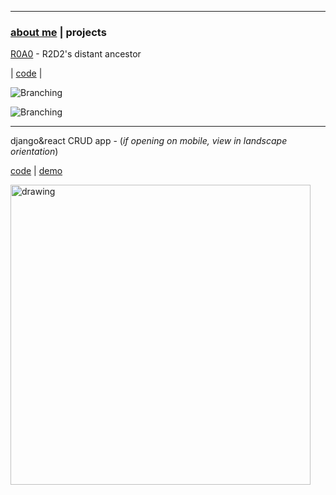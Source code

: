 * * *
### [about me](https://abradaric.me)   |   projects

[R0A0](https://github.com/abradaric/r0a0) - R2D2's distant ancestor

| [code](https://github.com/abradaric/r0a0) |

![Branching](https://media.giphy.com/media/2zdnjNRZuZrx0Rp032/giphy.gif)

![Branching](https://media.giphy.com/media/csH44qW7iEgPsNEqt2/giphy.gif)

* * *

django&react CRUD app - (_if opening on mobile, view in landscape orientation_)

[code](https://github.com/abradaric/django_react_crud) | [demo](https://abradaric-django-react-demo.netlify.com/)

<!--![Branching](https://i.imgur.com/Cegsuoh.gif)-->
<!--<img src="https://i.imgur.com/Cegsuoh.gif" alt="drawing" width="480"/>-->
<img src="https://i.imgur.com/abcyWwD.gif" alt="drawing" width="480"/>

